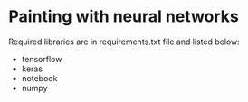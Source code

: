 # Painting with neural networks

Required libraries are in requirements.txt file and listed below:


- tensorflow
- keras
- notebook
- numpy
